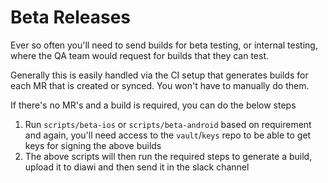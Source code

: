 # Beta Releases

Ever so often you'll need to send builds for beta testing, or internal testing, where the QA team would request for builds that they can test.

Generally this is easily handled via the CI setup that generates builds for each MR that is created or synced. You won't have to manually do them.

If there's no MR's and a build is required, you can do the below steps

1. Run `scripts/beta-ios` or `scripts/beta-android` based on requirement and again, you'll need access to the `vault`/`keys` repo to be able to get keys for signing the above builds
2. The above scripts will then run the required steps to generate a build, upload it to diawi and then send it in the slack channel
